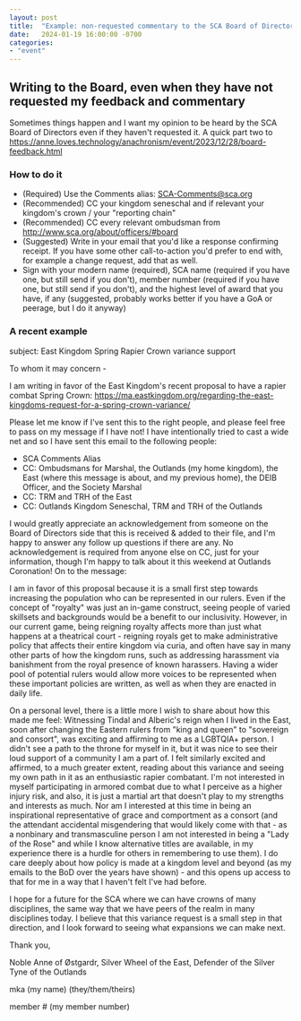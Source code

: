 ```yaml
---
layout: post
title:  "Example: non-requested commentary to the SCA Board of Directors"
date:   2024-01-19 16:00:00 -0700
categories: 
- "event"
---
```


## Writing to the Board, even when they have not requested my feedback and commentary

Sometimes things happen and I want my opinion to be heard by the SCA Board of Directors even if they haven't requested it. A quick part two to <https://anne.loves.technology/anachronism/event/2023/12/28/board-feedback.html>

### How to do it

* (Required) Use the Comments alias: SCA-Comments@sca.org
* (Recommended) CC your kingdom seneschal and if relevant your kingdom's crown / your "reporting chain"
* (Recommended) CC every relevant ombudsman from <http://www.sca.org/about/officers/#board>
* (Suggested) Write in your email that you'd like a response confirming receipt. If you have some other call-to-action you'd prefer to end with, for example a change request, add that as well.
* Sign with your modern name (required), SCA name (required if you have one, but still send if you don't), member number (required if you have one, but still send if you don't), and the highest level of award that you have, if any (suggested, probably works better if you have a GoA or peerage, but I do it anyway)

### A recent example
subject: East Kingdom Spring Rapier Crown variance support



To whom it may concern -

I am writing in favor of the East Kingdom's recent proposal to have a rapier combat Spring Crown: <https://ma.eastkingdom.org/regarding-the-east-kingdoms-request-for-a-spring-crown-variance/>

Please let me know if I've sent this to the right people, and please feel free to pass on my message if I have not! I have intentionally tried to cast a wide net and so I have sent this email to the following people:

* SCA Comments Alias
* CC: Ombudsmans for Marshal, the Outlands (my home kingdom), the East (where this message is about, and my previous home), the DEIB Officer, and the Society Marshal
* CC: TRM and TRH of the East
* CC: Outlands Kingdom Seneschal, TRM and TRH of the Outlands

I would greatly appreciate an acknowledgement from someone on the Board of Directors side that this is received & added to their file, and I'm happy to answer any follow up questions if there are any. No acknowledgement is required from anyone else on CC, just for your information, though I'm happy to talk about it this weekend at Outlands Coronation! On to the message:

I am in favor of this proposal because it is a small first step towards increasing the population who can be represented in our rulers. Even if the concept of "royalty" was just an in-game construct, seeing people of varied skillsets and backgrounds would be a benefit to our inclusivity. However, in our current game, being reigning royalty affects more than just what happens at a theatrical court - reigning royals get to make administrative policy that affects their entire kingdom via curia, and often have say in many other parts of how the kingdom runs, such as addressing harassment via banishment from the royal presence of known harassers. Having a wider pool of potential rulers would allow more voices to be represented when these important policies are written, as well as when they are enacted in daily life.
 
On a personal level, there is a little more I wish to share about how this made me feel:
Witnessing Tindal and Alberic's reign when I lived in the East, soon after changing the Eastern rulers from "king and queen" to "sovereign and consort", was exciting and affirming to me as a LGBTQIA+ person. I didn't see a path to the throne for myself in it, but it was nice to see their loud support of a community I am a part of. I felt similarly excited and affirmed, to a much greater extent, reading about this variance and seeing my own path in it as an enthusiastic rapier combatant. I'm not interested in myself participating in armored combat due to what I perceive as a higher injury risk, and also, it is just a martial art that doesn't play to my strengths and interests as much. Nor am I interested at this time in being an inspirational representative of grace and comportment as a consort (and the attendant accidental misgendering that would likely come with that - as a nonbinary and transmasculine person I am not interested in being a "Lady of the Rose" and while I know alternative titles are available, in my experience there is a hurdle for others in remembering to use them). I do care deeply about how policy is made at a kingdom level and beyond (as my emails to the BoD over the years have shown) - and this opens up access to that for me in a way that I haven't felt I've had before.

I hope for a future for the SCA where we can have crowns of many disciplines, the same way that we have peers of the realm in many disciplines today. I believe that this variance request is a small step in that direction, and I look forward to seeing what expansions we can make next.


Thank you,

Noble Anne of Østgardr, Silver Wheel of the East, Defender of the Silver Tyne of the Outlands

mka (my name) (they/them/theirs)

member # (my member number)

